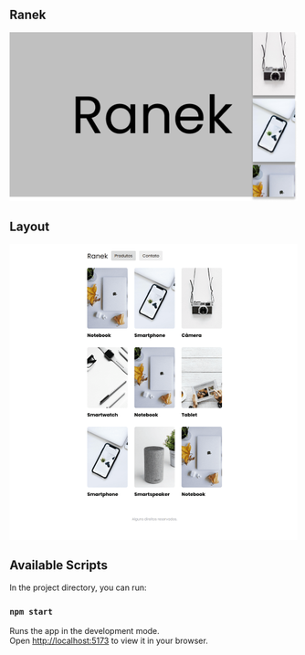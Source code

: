 ## Ranek

![thumbnail](.github/thumbnail.png)

## Layout

![expand](.github/expand.png)

## Available Scripts

In the project directory, you can run:

### `npm start`

Runs the app in the development mode.\
Open [http://localhost:5173](http://localhost:5173) to view it in your browser.
